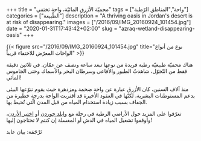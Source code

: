 +++
title = "محميّة الأزرق المائيّة، واحة تختفي"
tags = ["واحة","المناطق الرّطبة"]
categories = ["الطّبيعة"]
description = "A thriving oasis in Jordan's desert is at risk of disappearing."
images = ["/2016/09/IMG_20160924_101454.jpg"]
date = "2020-01-31T17:43:42+02:00"
slug = "azraq-wetland-disappearing-oasis"
+++

{{< figure src="/2016/09/IMG_20160924_101454.jpg" title="نوع من أنواع الواحات المعرّض للاختفاء قريباً" >}}

هناك محميّة طبيعيّة رطبة فريدة من نوعها تبعد ساعة ونصف عن عمّان. في ثلاثين دقيقة فقط من التّجوّل، شاهدتُ الطيور والأفاعي وسرطان البحر والأسماك وحتى الجاموس المائي!

<!--more-->

منذ آلاف السنين، كان الأزرق عبارة عن واحة ضخمة ومزدهرة حيث يقوم تنوّعها البيئي بدعم المستوطنات البشرية، لكنّها في العقود الأخيرة قد اقتربت الواحة بدرجة خطيرة من الجفاف بسبب زيادة استخدام المياه من قبل المدن الّتي تُحيط بها.

تعرّفوا على المزيد حول الأراضي الرطبة في رحلة مع [وايلد جوردن](https://wildjordan.com/ar) أو [اختبر الأردن](https://www.experiencejordan.com/)، وأوقفوا تشغيل المياه في الدش أو المغسلة إن كنتم لا تحتاجون إليها!

تَرْجَمَة: بيان عابد
